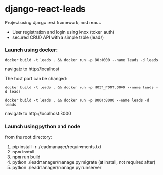 # django-react-leads
Project using django rest framework, and react.
- User registration and login using knox (token auth)
- secured CRUD API with a simple table (leads)

### Launch using docker:
```shell script
docker build -t leads . && docker run -p 80:8000 --name leads -d leads
``` 
navigate to http://localhost

The host port can be changed:

```shell script
docker build -t leads . && docker run -p HOST_PORT:8000 --name leads -d leads
```
``` 
docker build -t leads . && docker run -p 8000:8000 --name leads -d leads 
```
navigate to http://localhost:8000

### Launch using python and node
from the root directory:
1. pip install -r ./leadmanager/requirements.txt
2. npm install
3. npm run build
4. python ./leadmanager/manage.py migrate (at install, not required after)
5. python ./leadmanager/manage.py runserver


